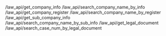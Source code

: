 /law_api/get_company_info 
/law_api/search_company_name_by_info
/law_api/get_company_register
/law_api/search_company_name_by_register
/law_api/get_sub_company_info
/law_api/search_company_name_by_sub_info
/law_api/get_legal_document
/law_api/search_case_num_by_legal_document
